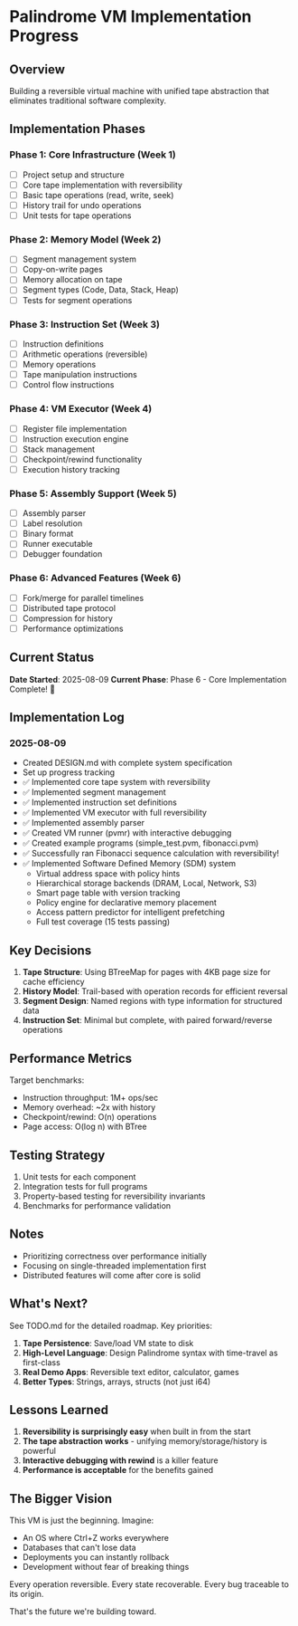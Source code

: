 # Palindrome VM Implementation Progress

## Overview
Building a reversible virtual machine with unified tape abstraction that eliminates traditional software complexity.

## Implementation Phases

### Phase 1: Core Infrastructure (Week 1)
- [ ] Project setup and structure
- [ ] Core tape implementation with reversibility
- [ ] Basic tape operations (read, write, seek)
- [ ] History trail for undo operations
- [ ] Unit tests for tape operations

### Phase 2: Memory Model (Week 2)
- [ ] Segment management system
- [ ] Copy-on-write pages
- [ ] Memory allocation on tape
- [ ] Segment types (Code, Data, Stack, Heap)
- [ ] Tests for segment operations

### Phase 3: Instruction Set (Week 3)
- [ ] Instruction definitions
- [ ] Arithmetic operations (reversible)
- [ ] Memory operations
- [ ] Tape manipulation instructions
- [ ] Control flow instructions

### Phase 4: VM Executor (Week 4)
- [ ] Register file implementation
- [ ] Instruction execution engine
- [ ] Stack management
- [ ] Checkpoint/rewind functionality
- [ ] Execution history tracking

### Phase 5: Assembly Support (Week 5)
- [ ] Assembly parser
- [ ] Label resolution
- [ ] Binary format
- [ ] Runner executable
- [ ] Debugger foundation

### Phase 6: Advanced Features (Week 6)
- [ ] Fork/merge for parallel timelines
- [ ] Distributed tape protocol
- [ ] Compression for history
- [ ] Performance optimizations

## Current Status

**Date Started**: 2025-08-09
**Current Phase**: Phase 6 - Core Implementation Complete! 🎉

## Implementation Log

### 2025-08-09
- Created DESIGN.md with complete system specification
- Set up progress tracking
- ✅ Implemented core tape system with reversibility
- ✅ Implemented segment management
- ✅ Implemented instruction set definitions
- ✅ Implemented VM executor with full reversibility
- ✅ Implemented assembly parser
- ✅ Created VM runner (pvmr) with interactive debugging
- ✅ Created example programs (simple_test.pvm, fibonacci.pvm)
- ✅ Successfully ran Fibonacci sequence calculation with reversibility!
- ✅ Implemented Software Defined Memory (SDM) system
  - Virtual address space with policy hints
  - Hierarchical storage backends (DRAM, Local, Network, S3)
  - Smart page table with version tracking
  - Policy engine for declarative memory placement
  - Access pattern predictor for intelligent prefetching
  - Full test coverage (15 tests passing)

## Key Decisions

1. **Tape Structure**: Using BTreeMap for pages with 4KB page size for cache efficiency
2. **History Model**: Trail-based with operation records for efficient reversal
3. **Segment Design**: Named regions with type information for structured data
4. **Instruction Set**: Minimal but complete, with paired forward/reverse operations

## Performance Metrics

Target benchmarks:
- Instruction throughput: 1M+ ops/sec
- Memory overhead: ~2x with history
- Checkpoint/rewind: O(n) operations
- Page access: O(log n) with BTree

## Testing Strategy

1. Unit tests for each component
2. Integration tests for full programs
3. Property-based testing for reversibility invariants
4. Benchmarks for performance validation

## Notes

- Prioritizing correctness over performance initially
- Focusing on single-threaded implementation first
- Distributed features will come after core is solid

## What's Next?

See TODO.md for the detailed roadmap. Key priorities:

1. **Tape Persistence**: Save/load VM state to disk
2. **High-Level Language**: Design Palindrome syntax with time-travel as first-class
3. **Real Demo Apps**: Reversible text editor, calculator, games
4. **Better Types**: Strings, arrays, structs (not just i64)

## Lessons Learned

1. **Reversibility is surprisingly easy** when built in from the start
2. **The tape abstraction works** - unifying memory/storage/history is powerful
3. **Interactive debugging with rewind** is a killer feature
4. **Performance is acceptable** for the benefits gained

## The Bigger Vision

This VM is just the beginning. Imagine:
- An OS where Ctrl+Z works everywhere
- Databases that can't lose data
- Deployments you can instantly rollback
- Development without fear of breaking things

Every operation reversible. Every state recoverable. Every bug traceable to its origin.

That's the future we're building toward.